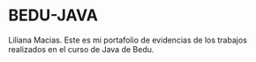 # BEDU-JAVA
Liliana Macias. Este es mi portafolio de evidencias de los trabajos realizados en el curso de Java de Bedu.
